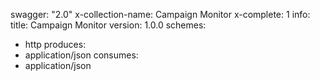 swagger: "2.0"
x-collection-name: Campaign Monitor
x-complete: 1
info:
  title: Campaign Monitor
  version: 1.0.0
schemes:
- http
produces:
- application/json
consumes:
- application/json